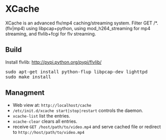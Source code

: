 XCache
===========================

XCache is an advanced flv/mp4 caching/streaming system. 
Filter GET /*.(flv|mp4) using libpcap+python, 
using mod_h264_streaming for mp4 streaming, and flvlib+fcgi for flv streaming.

Build
----------
Install flvlib: http://pypi.python.org/pypi/flvlib/
<pre>
sudo apt-get install python-flup libpcap-dev lighttpd
sudo make install
</pre>

Managment
----------
* Web view at: `http://localhost/cache` 
* `/etc/init.d/xcache start|stop|restart` controls the daemon.
* `xcache-list` list the entries.
* `xcache-clear` clears all entries.
* receive `GET /host/path/to/video.mp4` and serve cached file or redirect to `http://host/path/to/video.mp4`
